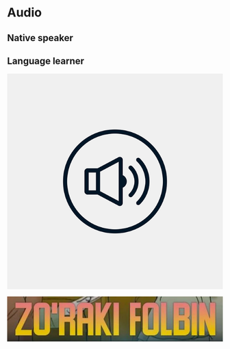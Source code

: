 # Audio

## Native speaker

## Language learner

![Image from alias](../images/sound.PNG)

![Image from alias](../images/audio2.JPG)
